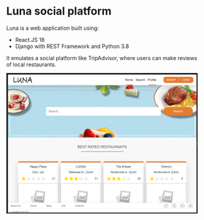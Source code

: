 # Luna social platform

Luna is a web application built using:

 - React.JS 18
 - Django with REST Framework and Python 3.8

It emulates a social platform like TripAdvisor, where users can make reviews of local restaurants.

![screenshot](screenshot.png)